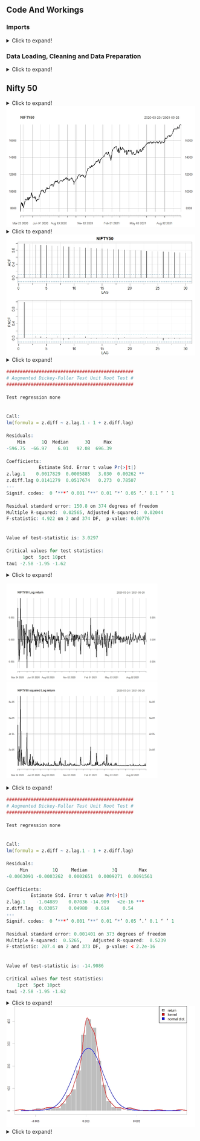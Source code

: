 

## Code And Workings

### Imports

<details>
  <summary>Click to expand!</summary>
  
  ```r
library(prophet)
library(quantmod)
library(forecast)
library(tseries)
library(timeSeries)
library(dplyr)
library(fGarch)
library(gridExtra)
library(readxl)
library(astsa)
library(urca)
library(rugarch)
library(quantmod)
library(dplyr)
library(tidyverse)
library(tseries)
library(rugarch)
library(xts)
library(PerformanceAnalytics)
library(lubridate) 

  ```
  </details>


### Data Loading, Cleaning and Data Preparation
<details>
  <summary>Click to expand!</summary>
  
  ```r
nifty <- read_excel("nifty.xlsx")
dax <- read_excel("dax.xlsx")
dow_jones <- read_excel("dow_jones.xlsx")
nikkei <- read_excel("nikkei.xlsx")

niftyw<-nifty[857:1234,]
daxw<-dax[878:1263,]
dow_jonesw<-dow_jones[960:1344,]
nikkeiw<-nikkei[849:1220,]

  ```
  </details>
  
  
## Nifty 50

  <details>
  <summary>Click to expand!</summary>
  
  ```r
niftyxts<-xts(x=as.numeric(niftyw$Close),order.by = ymd(niftyw$Date))

chartSeries(niftyxts)

  ```
  </details>
  
  
 <img src="Plots/Nifty_act.jpeg" alt="drawing" width="500"/>

  
  <details>
  <summary>Click to expand!</summary>
  
  ```r
acf2(niftyxts)

  ```
  </details>
<img src="Plots/Nifty_acf.jpeg" alt="drawing" width="500"/> 
  
  

  <details>
  <summary>Click to expand!</summary>
  
  ```r
  summary(ur.df(niftyxts, type="none",lag=1))

  ```
  </details>
  
  
  ```r
  ############################################### 
  # Augmented Dickey-Fuller Test Unit Root Test # 
  ############################################### 

  Test regression none 


  Call:
  lm(formula = z.diff ~ z.lag.1 - 1 + z.diff.lag)

  Residuals:
      Min      1Q  Median      3Q     Max 
  -596.75  -66.97    6.01   92.08  696.39 

  Coefficients:
              Estimate Std. Error t value Pr(>|t|)   
  z.lag.1    0.0017829  0.0005885   3.030  0.00262 **
  z.diff.lag 0.0141279  0.0517674   0.273  0.78507   
  ---
  Signif. codes:  0 ‘***’ 0.001 ‘**’ 0.01 ‘*’ 0.05 ‘.’ 0.1 ‘ ’ 1

  Residual standard error: 150.8 on 374 degrees of freedom
  Multiple R-squared:  0.02565,	Adjusted R-squared:  0.02044 
  F-statistic: 4.922 on 2 and 374 DF,  p-value: 0.00776


  Value of test-statistic is: 3.0297 

  Critical values for test statistics: 
        1pct  5pct 10pct
  tau1 -2.58 -1.95 -1.62
  ```
  
  
  <details>
  <summary>Click to expand!</summary>
  
  ```r
  niftyreturn = CalculateReturns(log(niftyxts))
  niftyreturn=niftyreturn[-c(1),]

  chartSeries(niftyreturn)
  chartSeries(niftyreturn**2)

  ```
  </details>
  
 <img src="Plots/Nifty_logret.jpeg" alt="drawing" width="400"/> <img src="Plots/Nifty_sq_logret.jpeg" alt="drawing" width="400"/>
  

  
  <details>
  <summary>Click to expand!</summary>
  
  ```r
  summary(ur.df(niftyreturn, type="none",lag=1))
  ```
  </details>
  
  ```r
  ############################################### 
# Augmented Dickey-Fuller Test Unit Root Test # 
############################################### 

Test regression none 


Call:
lm(formula = z.diff ~ z.lag.1 - 1 + z.diff.lag)

Residuals:
       Min         1Q     Median         3Q        Max 
-0.0063091 -0.0003262  0.0002651  0.0009271  0.0091561 

Coefficients:
           Estimate Std. Error t value Pr(>|t|)    
z.lag.1    -1.04889    0.07036 -14.909   <2e-16 ***
z.diff.lag  0.03057    0.04980   0.614     0.54    
---
Signif. codes:  0 ‘***’ 0.001 ‘**’ 0.01 ‘*’ 0.05 ‘.’ 0.1 ‘ ’ 1

Residual standard error: 0.001401 on 373 degrees of freedom
Multiple R-squared:  0.5265,	Adjusted R-squared:  0.5239 
F-statistic: 207.4 on 2 and 373 DF,  p-value: < 2.2e-16


Value of test-statistic is: -14.9086 

Critical values for test statistics: 
      1pct  5pct 10pct
tau1 -2.58 -1.95 -1.62
  ```
  

  <details>
  <summary>Click to expand!</summary>
  
  ```r
  chart.Histogram(niftyreturn,methods = c("add.density","add.normal"),colorset = c("grey","red","blue"))
  legend("topright",legend=c("return","kernel","normal dist."),fill=c("grey","red","blue"))
  ```
  </details>
  
  
<img src="Plots/Nifty_ret_hist.jpeg" alt="drawing" width="500"/>
  
  
  
  
  
  
  
  
  
  
  
  
 
  
  <details>
  <summary>Click to expand!</summary>
  
  ```r


  ```
  </details>
